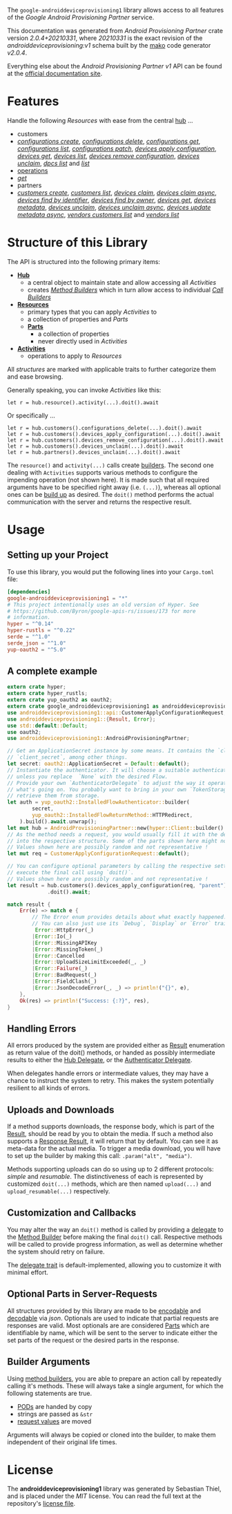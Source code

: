<!---
DO NOT EDIT !
This file was generated automatically from 'src/mako/api/README.md.mako'
DO NOT EDIT !
-->
The `google-androiddeviceprovisioning1` library allows access to all features of the *Google Android Provisioning Partner* service.

This documentation was generated from *Android Provisioning Partner* crate version *2.0.4+20210331*, where *20210331* is the exact revision of the *androiddeviceprovisioning:v1* schema built by the [mako](http://www.makotemplates.org/) code generator *v2.0.4*.

Everything else about the *Android Provisioning Partner* *v1* API can be found at the
[official documentation site](https://developers.google.com/zero-touch/).
# Features

Handle the following *Resources* with ease from the central [hub](https://docs.rs/google-androiddeviceprovisioning1/2.0.4+20210331/google_androiddeviceprovisioning1/AndroidProvisioningPartner) ... 

* customers
 * [*configurations create*](https://docs.rs/google-androiddeviceprovisioning1/2.0.4+20210331/google_androiddeviceprovisioning1/api::CustomerConfigurationCreateCall), [*configurations delete*](https://docs.rs/google-androiddeviceprovisioning1/2.0.4+20210331/google_androiddeviceprovisioning1/api::CustomerConfigurationDeleteCall), [*configurations get*](https://docs.rs/google-androiddeviceprovisioning1/2.0.4+20210331/google_androiddeviceprovisioning1/api::CustomerConfigurationGetCall), [*configurations list*](https://docs.rs/google-androiddeviceprovisioning1/2.0.4+20210331/google_androiddeviceprovisioning1/api::CustomerConfigurationListCall), [*configurations patch*](https://docs.rs/google-androiddeviceprovisioning1/2.0.4+20210331/google_androiddeviceprovisioning1/api::CustomerConfigurationPatchCall), [*devices apply configuration*](https://docs.rs/google-androiddeviceprovisioning1/2.0.4+20210331/google_androiddeviceprovisioning1/api::CustomerDeviceApplyConfigurationCall), [*devices get*](https://docs.rs/google-androiddeviceprovisioning1/2.0.4+20210331/google_androiddeviceprovisioning1/api::CustomerDeviceGetCall), [*devices list*](https://docs.rs/google-androiddeviceprovisioning1/2.0.4+20210331/google_androiddeviceprovisioning1/api::CustomerDeviceListCall), [*devices remove configuration*](https://docs.rs/google-androiddeviceprovisioning1/2.0.4+20210331/google_androiddeviceprovisioning1/api::CustomerDeviceRemoveConfigurationCall), [*devices unclaim*](https://docs.rs/google-androiddeviceprovisioning1/2.0.4+20210331/google_androiddeviceprovisioning1/api::CustomerDeviceUnclaimCall), [*dpcs list*](https://docs.rs/google-androiddeviceprovisioning1/2.0.4+20210331/google_androiddeviceprovisioning1/api::CustomerDpcListCall) and [*list*](https://docs.rs/google-androiddeviceprovisioning1/2.0.4+20210331/google_androiddeviceprovisioning1/api::CustomerListCall)
* [operations](https://docs.rs/google-androiddeviceprovisioning1/2.0.4+20210331/google_androiddeviceprovisioning1/api::Operation)
 * [*get*](https://docs.rs/google-androiddeviceprovisioning1/2.0.4+20210331/google_androiddeviceprovisioning1/api::OperationGetCall)
* partners
 * [*customers create*](https://docs.rs/google-androiddeviceprovisioning1/2.0.4+20210331/google_androiddeviceprovisioning1/api::PartnerCustomerCreateCall), [*customers list*](https://docs.rs/google-androiddeviceprovisioning1/2.0.4+20210331/google_androiddeviceprovisioning1/api::PartnerCustomerListCall), [*devices claim*](https://docs.rs/google-androiddeviceprovisioning1/2.0.4+20210331/google_androiddeviceprovisioning1/api::PartnerDeviceClaimCall), [*devices claim async*](https://docs.rs/google-androiddeviceprovisioning1/2.0.4+20210331/google_androiddeviceprovisioning1/api::PartnerDeviceClaimAsyncCall), [*devices find by identifier*](https://docs.rs/google-androiddeviceprovisioning1/2.0.4+20210331/google_androiddeviceprovisioning1/api::PartnerDeviceFindByIdentifierCall), [*devices find by owner*](https://docs.rs/google-androiddeviceprovisioning1/2.0.4+20210331/google_androiddeviceprovisioning1/api::PartnerDeviceFindByOwnerCall), [*devices get*](https://docs.rs/google-androiddeviceprovisioning1/2.0.4+20210331/google_androiddeviceprovisioning1/api::PartnerDeviceGetCall), [*devices metadata*](https://docs.rs/google-androiddeviceprovisioning1/2.0.4+20210331/google_androiddeviceprovisioning1/api::PartnerDeviceMetadataCall), [*devices unclaim*](https://docs.rs/google-androiddeviceprovisioning1/2.0.4+20210331/google_androiddeviceprovisioning1/api::PartnerDeviceUnclaimCall), [*devices unclaim async*](https://docs.rs/google-androiddeviceprovisioning1/2.0.4+20210331/google_androiddeviceprovisioning1/api::PartnerDeviceUnclaimAsyncCall), [*devices update metadata async*](https://docs.rs/google-androiddeviceprovisioning1/2.0.4+20210331/google_androiddeviceprovisioning1/api::PartnerDeviceUpdateMetadataAsyncCall), [*vendors customers list*](https://docs.rs/google-androiddeviceprovisioning1/2.0.4+20210331/google_androiddeviceprovisioning1/api::PartnerVendorCustomerListCall) and [*vendors list*](https://docs.rs/google-androiddeviceprovisioning1/2.0.4+20210331/google_androiddeviceprovisioning1/api::PartnerVendorListCall)




# Structure of this Library

The API is structured into the following primary items:

* **[Hub](https://docs.rs/google-androiddeviceprovisioning1/2.0.4+20210331/google_androiddeviceprovisioning1/AndroidProvisioningPartner)**
    * a central object to maintain state and allow accessing all *Activities*
    * creates [*Method Builders*](https://docs.rs/google-androiddeviceprovisioning1/2.0.4+20210331/google_androiddeviceprovisioning1/client::MethodsBuilder) which in turn
      allow access to individual [*Call Builders*](https://docs.rs/google-androiddeviceprovisioning1/2.0.4+20210331/google_androiddeviceprovisioning1/client::CallBuilder)
* **[Resources](https://docs.rs/google-androiddeviceprovisioning1/2.0.4+20210331/google_androiddeviceprovisioning1/client::Resource)**
    * primary types that you can apply *Activities* to
    * a collection of properties and *Parts*
    * **[Parts](https://docs.rs/google-androiddeviceprovisioning1/2.0.4+20210331/google_androiddeviceprovisioning1/client::Part)**
        * a collection of properties
        * never directly used in *Activities*
* **[Activities](https://docs.rs/google-androiddeviceprovisioning1/2.0.4+20210331/google_androiddeviceprovisioning1/client::CallBuilder)**
    * operations to apply to *Resources*

All *structures* are marked with applicable traits to further categorize them and ease browsing.

Generally speaking, you can invoke *Activities* like this:

```Rust,ignore
let r = hub.resource().activity(...).doit().await
```

Or specifically ...

```ignore
let r = hub.customers().configurations_delete(...).doit().await
let r = hub.customers().devices_apply_configuration(...).doit().await
let r = hub.customers().devices_remove_configuration(...).doit().await
let r = hub.customers().devices_unclaim(...).doit().await
let r = hub.partners().devices_unclaim(...).doit().await
```

The `resource()` and `activity(...)` calls create [builders][builder-pattern]. The second one dealing with `Activities` 
supports various methods to configure the impending operation (not shown here). It is made such that all required arguments have to be 
specified right away (i.e. `(...)`), whereas all optional ones can be [build up][builder-pattern] as desired.
The `doit()` method performs the actual communication with the server and returns the respective result.

# Usage

## Setting up your Project

To use this library, you would put the following lines into your `Cargo.toml` file:

```toml
[dependencies]
google-androiddeviceprovisioning1 = "*"
# This project intentionally uses an old version of Hyper. See
# https://github.com/Byron/google-apis-rs/issues/173 for more
# information.
hyper = "^0.14"
hyper-rustls = "^0.22"
serde = "^1.0"
serde_json = "^1.0"
yup-oauth2 = "^5.0"
```

## A complete example

```Rust
extern crate hyper;
extern crate hyper_rustls;
extern crate yup_oauth2 as oauth2;
extern crate google_androiddeviceprovisioning1 as androiddeviceprovisioning1;
use androiddeviceprovisioning1::api::CustomerApplyConfigurationRequest;
use androiddeviceprovisioning1::{Result, Error};
use std::default::Default;
use oauth2;
use androiddeviceprovisioning1::AndroidProvisioningPartner;

// Get an ApplicationSecret instance by some means. It contains the `client_id` and 
// `client_secret`, among other things.
let secret: oauth2::ApplicationSecret = Default::default();
// Instantiate the authenticator. It will choose a suitable authentication flow for you, 
// unless you replace  `None` with the desired Flow.
// Provide your own `AuthenticatorDelegate` to adjust the way it operates and get feedback about 
// what's going on. You probably want to bring in your own `TokenStorage` to persist tokens and
// retrieve them from storage.
let auth = yup_oauth2::InstalledFlowAuthenticator::builder(
        secret,
        yup_oauth2::InstalledFlowReturnMethod::HTTPRedirect,
    ).build().await.unwrap();
let mut hub = AndroidProvisioningPartner::new(hyper::Client::builder().build(hyper_rustls::HttpsConnector::with_native_roots()), auth);
// As the method needs a request, you would usually fill it with the desired information
// into the respective structure. Some of the parts shown here might not be applicable !
// Values shown here are possibly random and not representative !
let mut req = CustomerApplyConfigurationRequest::default();

// You can configure optional parameters by calling the respective setters at will, and
// execute the final call using `doit()`.
// Values shown here are possibly random and not representative !
let result = hub.customers().devices_apply_configuration(req, "parent")
             .doit().await;

match result {
    Err(e) => match e {
        // The Error enum provides details about what exactly happened.
        // You can also just use its `Debug`, `Display` or `Error` traits
         Error::HttpError(_)
        |Error::Io(_)
        |Error::MissingAPIKey
        |Error::MissingToken(_)
        |Error::Cancelled
        |Error::UploadSizeLimitExceeded(_, _)
        |Error::Failure(_)
        |Error::BadRequest(_)
        |Error::FieldClash(_)
        |Error::JsonDecodeError(_, _) => println!("{}", e),
    },
    Ok(res) => println!("Success: {:?}", res),
}

```
## Handling Errors

All errors produced by the system are provided either as [Result](https://docs.rs/google-androiddeviceprovisioning1/2.0.4+20210331/google_androiddeviceprovisioning1/client::Result) enumeration as return value of
the doit() methods, or handed as possibly intermediate results to either the 
[Hub Delegate](https://docs.rs/google-androiddeviceprovisioning1/2.0.4+20210331/google_androiddeviceprovisioning1/client::Delegate), or the [Authenticator Delegate](https://docs.rs/yup-oauth2/*/yup_oauth2/trait.AuthenticatorDelegate.html).

When delegates handle errors or intermediate values, they may have a chance to instruct the system to retry. This 
makes the system potentially resilient to all kinds of errors.

## Uploads and Downloads
If a method supports downloads, the response body, which is part of the [Result](https://docs.rs/google-androiddeviceprovisioning1/2.0.4+20210331/google_androiddeviceprovisioning1/client::Result), should be
read by you to obtain the media.
If such a method also supports a [Response Result](https://docs.rs/google-androiddeviceprovisioning1/2.0.4+20210331/google_androiddeviceprovisioning1/client::ResponseResult), it will return that by default.
You can see it as meta-data for the actual media. To trigger a media download, you will have to set up the builder by making
this call: `.param("alt", "media")`.

Methods supporting uploads can do so using up to 2 different protocols: 
*simple* and *resumable*. The distinctiveness of each is represented by customized 
`doit(...)` methods, which are then named `upload(...)` and `upload_resumable(...)` respectively.

## Customization and Callbacks

You may alter the way an `doit()` method is called by providing a [delegate](https://docs.rs/google-androiddeviceprovisioning1/2.0.4+20210331/google_androiddeviceprovisioning1/client::Delegate) to the 
[Method Builder](https://docs.rs/google-androiddeviceprovisioning1/2.0.4+20210331/google_androiddeviceprovisioning1/client::CallBuilder) before making the final `doit()` call. 
Respective methods will be called to provide progress information, as well as determine whether the system should 
retry on failure.

The [delegate trait](https://docs.rs/google-androiddeviceprovisioning1/2.0.4+20210331/google_androiddeviceprovisioning1/client::Delegate) is default-implemented, allowing you to customize it with minimal effort.

## Optional Parts in Server-Requests

All structures provided by this library are made to be [encodable](https://docs.rs/google-androiddeviceprovisioning1/2.0.4+20210331/google_androiddeviceprovisioning1/client::RequestValue) and 
[decodable](https://docs.rs/google-androiddeviceprovisioning1/2.0.4+20210331/google_androiddeviceprovisioning1/client::ResponseResult) via *json*. Optionals are used to indicate that partial requests are responses 
are valid.
Most optionals are are considered [Parts](https://docs.rs/google-androiddeviceprovisioning1/2.0.4+20210331/google_androiddeviceprovisioning1/client::Part) which are identifiable by name, which will be sent to 
the server to indicate either the set parts of the request or the desired parts in the response.

## Builder Arguments

Using [method builders](https://docs.rs/google-androiddeviceprovisioning1/2.0.4+20210331/google_androiddeviceprovisioning1/client::CallBuilder), you are able to prepare an action call by repeatedly calling it's methods.
These will always take a single argument, for which the following statements are true.

* [PODs][wiki-pod] are handed by copy
* strings are passed as `&str`
* [request values](https://docs.rs/google-androiddeviceprovisioning1/2.0.4+20210331/google_androiddeviceprovisioning1/client::RequestValue) are moved

Arguments will always be copied or cloned into the builder, to make them independent of their original life times.

[wiki-pod]: http://en.wikipedia.org/wiki/Plain_old_data_structure
[builder-pattern]: http://en.wikipedia.org/wiki/Builder_pattern
[google-go-api]: https://github.com/google/google-api-go-client

# License
The **androiddeviceprovisioning1** library was generated by Sebastian Thiel, and is placed 
under the *MIT* license.
You can read the full text at the repository's [license file][repo-license].

[repo-license]: https://github.com/Byron/google-apis-rsblob/main/LICENSE.md

